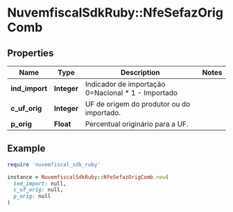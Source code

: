 # NuvemfiscalSdkRuby::NfeSefazOrigComb

## Properties

| Name | Type | Description | Notes |
| ---- | ---- | ----------- | ----- |
| **ind_import** | **Integer** | Indicador de importação 0&#x3D;Nacional  * 1 - Importado |  |
| **c_uf_orig** | **Integer** | UF de origem do produtor ou do importado. |  |
| **p_orig** | **Float** | Percentual originário para a UF. |  |

## Example

```ruby
require 'nuvemfiscal_sdk_ruby'

instance = NuvemfiscalSdkRuby::NfeSefazOrigComb.new(
  ind_import: null,
  c_uf_orig: null,
  p_orig: null
)
```

